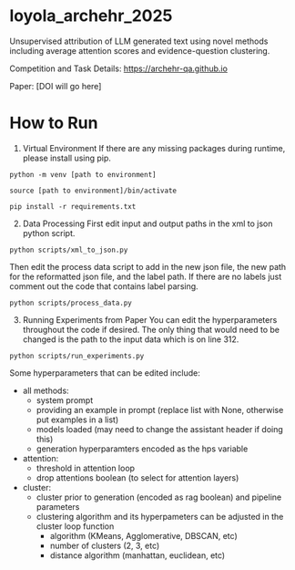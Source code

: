 # loyola_archehr_2025
Unsupervised attribution of LLM generated text using novel methods including average attention scores and evidence-question clustering.

Competition and Task Details: https://archehr-qa.github.io

Paper: [DOI will go here]
# How to Run
1. Virtual Environment
If there are any missing packages during runtime, please install using pip.
```
python -m venv [path to environment]
```
```
source [path to environment]/bin/activate
```
```
pip install -r requirements.txt
```

2. Data Processing
First edit input and output paths in the xml to json python script.
```
python scripts/xml_to_json.py
```

Then edit the process data script to add in the new json file, the new path for the reformatted json file, and the label path. If there are no labels just comment out the code that contains label parsing.
```
python scripts/process_data.py
```

3. Running Experiments from Paper
You can edit the hyperparameters throughout the code if desired. The only thing that would need to be changed is the path to the input data which is on line 312.
```
python scripts/run_experiments.py
```
Some hyperparameters that can be edited include:
- all methods:
  - system prompt
  - providing an example in prompt (replace list with None, otherwise put examples in a list)
  - models loaded (may need to change the assistant header if doing this)
  - generation hyperparamters encoded as the hps variable
- attention:
  - threshold in attention loop
  - drop attentions boolean (to select for attention layers)
- cluster:
  - cluster prior to generation (encoded as rag boolean) and pipeline parameters
  - clustering algorithm and its hyperpameters can be adjusted in the cluster loop function
    - algorithm (KMeans, Agglomerative, DBSCAN, etc)
    - number of clusters (2, 3, etc)
    - distance algorithm (manhattan, euclidean, etc)

